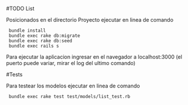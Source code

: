 
#TODO List

Posicionados en el directorio Proyecto ejecutar en linea de comando
```
 bundle install
 bundle exec rake db:migrate
 bundle exec rake db:seed
 bundle exec rails s
```
Para ejecutar la aplicacion ingresar en el navegador a localhost:3000 (el puerto puede variar, mirar el log del ultimo comando)

#Tests

Para testear los modelos ejecutar en linea de comando
```
 bundle exec rake test test/models/list_test.rb
```
